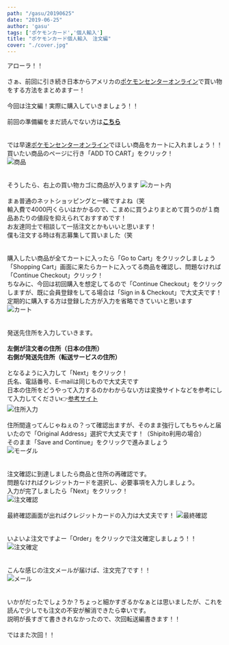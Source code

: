 ```yaml
---
path: "/gasu/20190625"
date: "2019-06-25"
author: 'gasu'
tags: ['ポケモンカード','個人輸入']
title: "ポケモンカード個人輸入　注文編"
cover: "./cover.jpg"
---
```

アローラ！！<br>
<br>
さぁ、前回に引き続き日本からアメリカの[ポケモンセンターオンライン](https://pokemoncenter.com)で買い物をする方法をまとめますー！<br>
<br>
今回は注文編！実際に購入していきましょう！！<br>
<br>
前回の準備編をまだ読んでない方は[__こちら__](https://www.mojalab.site/gasu/20190621)<br>
<br>
<br>
では早速[ポケモンセンターオンライン](https://pokemoncenter.com)でほしい商品をカートに入れましょう！！<br>
買いたい商品のページに行き「ADD TO CART」をクリック！<br>
![商品](./item.jpg)<br>
<br>
<br>
そうしたら、右上の買い物カゴに商品が入ります
![カート内](in_cart.jpg)<br>
<br>
まぁ普通のネットショッピングと一緒ですよね（笑<br>
輸入費で4000円くらいはかかるので、こまめに買うよりまとめて買うのが１商品あたりの値段を抑えられておすすめです！<br>
お友達同士で相談して一括注文とかもいいと思います！<br>
僕も注文する時は有志募集して買いました（笑<br>
<br>
<br>
購入したい商品が全てカートに入ったら「Go to Cart」をクリックしましょう<br>
「Shopping Cart」画面に来たらカートに入ってる商品を確認し、問題なければ「Continue Checkout」クリック！<br>
ちなみに、今回は初回購入を想定してるので「Continue Checkout」をクリックしますが、既に会員登録をしてる場合は「Sign in & Checkout」で大丈夫です！<br>
定期的に購入する方は登録した方が入力を省略できていいと思います<br>
![カート](shopping_cart.jpg)<br>
<br>
<br>
発送先住所を入力していきます。<br>
<br>
**左側が注文者の住所（日本の住所）**<br>
**右側が発送先住所（転送サービスの住所）**<br>
<br>
となるように入力して「Next」をクリック！<br>
氏名、電話番号、E-mailは同じもので大丈夫です<br>
日本の住所をどうやって入力するのかわからない方は変換サイトなどを参考にして入力してください👉[参考サイト](http://judress.tsukuenoue.com/)<br>
![住所入力](./billing_address.jpg)
<br>
<br>
住所間違ってんじゃねぇの？って確認出ますが、そのまま強行してもちゃんと届いたので「Original Address」選択で大丈夫です！（Shipito利用の場合）<br>
そのまま「Save and Continue」をクリックで進みましょう<br>
![モーダル](./modal.jpg)<br>
<br>
<br>
注文確認に到達しましたら商品と住所の再確認です。<br>
問題なければクレジットカードを選択し、必要事項を入力しましょう。<br>
入力が完了しましたら「Next」をクリック！<br>
![注文確認](./order_summary.jpg)<br>
<br>
最終確認画面が出ればクレジットカードの入力は大丈夫です！
![最終確認](./final_summary.jpg)<br>
<br>
<br>
いよいよ注文ですよー「Order」をクリックで注文確定しましょう！！<br>
![注文確定](./order.jpg)<br>
<br>
<br>
こんな感じの注文メールが届けば、注文完了です！！<br>
![メール](./email.jpg)<br>
<br>
<br>
いかがだったでしょうか？ちょっと細かすぎるかなぁとは思いましたが、これを読んで少しでも注文の不安が解消できたら幸いです。<br>
説明が長すぎて書ききれなかったので、次回転送編書きます！！<br>
<br>
ではまた次回！！
